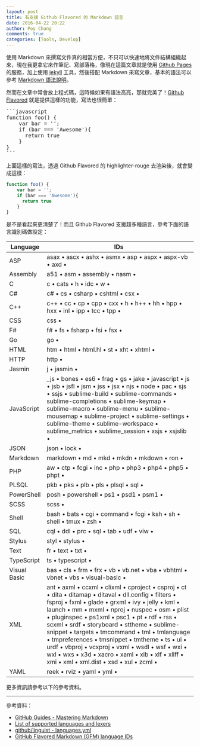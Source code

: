 ```yaml
---
layout: post
title: 有支援 Github Flavored 的 Markdown 語言
date: 2016-04-22 20:22
author: Poy Chang
comments: true
categories: [Tools, Develop]
---
```

使用 Markdown 來撰寫文件真的相當方便，不只可以快速地將文件結構組織起來，現在我更拿它來作筆記、寫部落格，像現在這篇文章就是使用 [Github Pages](https://pages.github.com/) 的服務，加上使用 [jekyll](https://jekyllrb.com/) 工具，然後搭配 Markdown 來寫文章，基本的語法可以參考 [Markdown 語法說明](http://markdown.tw/)。

然而在文章中常會放上程式碼，這時候如果有語法高亮，那就完美了！[Github Flavored](https://help.github.com/articles/creating-and-highlighting-code-blocks/) 就是提供這樣的功能，寫法也很簡單：

<pre>
```javascript
function foo() {
	var bar = '';
	if (bar === 'Awesome'){
	  return true
	}
}
```
</pre>

上面這樣的寫法，透過 Github Flavored 的 highlighter-rouge 去渲染後，就會變成這樣： 

```javascript
function foo() {
	var bar = '';
	if (bar === 'Awesome'){
	  return true
	}
}
```

是不是看起來更清楚了！而且 Github Flavored 支援超多種語言，參考下面的語言識別碼做設定：

<table class="table table-striped">
<thead>
  <tr>
    <th>Language</th>
    <th>IDs</th>
  </tr>
</thead>
<tbody>
  <tr>
    <td>ASP</td>
    <td>asax • ascx • ashx • asmx • asp • aspx • aspx-vb • axd •</td>
  </tr>
  <tr>
    <td>Assembly</td>
    <td>a51 • asm • assembly • nasm •</td>
  </tr>
  <tr>
    <td>C</td>
    <td>c • cats • h • idc • w •</td>
  </tr>
  <tr>
    <td>C#</td>
    <td>c# • cs • csharp • cshtml • csx •</td>
  </tr>
  <tr>
    <td>C++	</td>
    <td>c++ • cc • cp • cpp • cxx • h • h++ • hh • hpp • hxx • inl • ipp • tcc • tpp •</td>
  </tr>
  <tr>
    <td>CSS</td>
    <td>css •</td>
  </tr>
  <tr>
    <td>F#</td>
    <td>f# • fs • fsharp • fsi • fsx •</td>
  </tr>
  <tr>
    <td>Go</td>
    <td>go •</td>
  </tr>
  <tr>
    <td>HTML</td>
    <td>htm • html • html.hl • st • xht • xhtml •</td>
  </tr>
  <tr>
    <td>HTTP</td>
    <td>http •</td>
  </tr>
  <tr>
    <td>Jasmin</td>
    <td>j • jasmin •</td>
  </tr>
  <tr>
    <td>JavaScript</td>
    <td>_js • bones • es6 • frag • gs • jake • javascript • js • jsb • jsfl • jsm • jss • jsx • njs • node • pac • sjs • ssjs • sublime-build • sublime-commands • sublime-completions • sublime-keymap • sublime-macro • sublime-menu • sublime-mousemap • sublime-project • sublime-settings • sublime-theme • sublime-workspace • sublime_metrics • sublime_session • xsjs • xsjslib •</td>
  </tr>
  <tr>
    <td>JSON</td>
    <td>json • lock •</td>
  </tr>
  <tr>
    <td>Markdown</td>
    <td>markdown • md • mkd • mkdn • mkdown • ron •</td>
  </tr>
  <tr>
    <td>PHP</td>
    <td>aw • ctp • fcgi • inc • php • php3 • php4 • php5 • phpt •</td>
  </tr>
  <tr>
    <td>PLSQL</td>
    <td>pkb • pks • plb • pls • plsql • sql •</td>
  </tr>
  <tr>
    <td>PowerShell</td>
    <td>posh • powershell • ps1 • psd1 • psm1 •</td>
  </tr>
  <tr>
    <td>SCSS</td>
    <td>scss •</td>
  </tr>
  <tr>
    <td>Shell	</td>
    <td>bash • bats • cgi • command • fcgi • ksh • sh • shell • tmux • zsh •</td>
  </tr>
  <tr>
    <td>SQL</td>
    <td>cql • ddl • prc • sql • tab • udf • viw •</td>
  </tr>
  <tr>
    <td>Stylus</td>
    <td>styl • stylus •</td>
  </tr>
  <tr>
    <td>Text</td>
    <td>fr • text • txt •</td>
  </tr>
  <tr>
    <td>TypeScript</td>
    <td>ts • typescript •</td>
  </tr>
  <tr>
    <td>Visual Basic</td>
    <td>bas • cls • frm • frx • vb • vb.net • vba • vbhtml • vbnet • vbs • visual-basic •</td>
  </tr>
  <tr>
    <td>XML</td>
    <td>ant • axml • ccxml • clixml • cproject • csproj • ct • dita • ditamap • ditaval • dll.config • filters • fsproj • fxml • glade • grxml • ivy • jelly • kml • launch • mm • mxml • nproj • nuspec • osm • plist • pluginspec • ps1xml • psc1 • pt • rdf • rss • scxml • srdf • storyboard • sttheme • sublime-snippet • targets • tmcommand • tml • tmlanguage • tmpreferences • tmsnippet • tmtheme • ts • ui • urdf • vbproj • vcxproj • vxml • wsdl • wsf • wxi • wxl • wxs • x3d • xacro • xaml • xib • xlf • xliff • xmi • xml • xml.dist • xsd • xul • zcml •</td>
  </tr>
  <tr>
    <td>YAML</td>
    <td>reek • rviz • yaml • yml •</td>
  </tr>
</tbody>
</table>

更多資訊請參考以下的參考資料。

----------

參考資料：

* [GitHub Guides - Mastering Markdown](https://guides.github.com/features/mastering-markdown/)
* [List of supported languages and lexers](https://github.com/jneen/rouge/wiki/list-of-supported-languages-and-lexers)
* [github/linguist - languages.yml](https://github.com/github/linguist/blob/master/lib/linguist/languages.yml)
* [GitHub Flavored Markdown (GFM) language IDs](https://github.com/jmm/gfm-lang-ids/wiki/GitHub-Flavored-Markdown-(GFM)-language-IDs)
